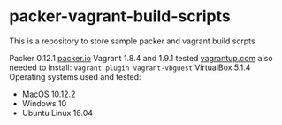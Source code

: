 # packer-vagrant-build-scripts
This is a repository to store sample packer and vagrant build scrpts

Packer 0.12.1  [packer.io](http://packer.io "packer")
Vagrant 1.8.4 and 1.9.1 tested [vagrantup.com](http://vagrantup.com "Vagrant")
also needed to install: ```vagrant plugin vagrant-vbguest```
VirtualBox 5.1.4
Operating systems used and tested:
*  MacOS 10.12.2
*  Windows 10 
*  Ubuntu Linux 16.04 
